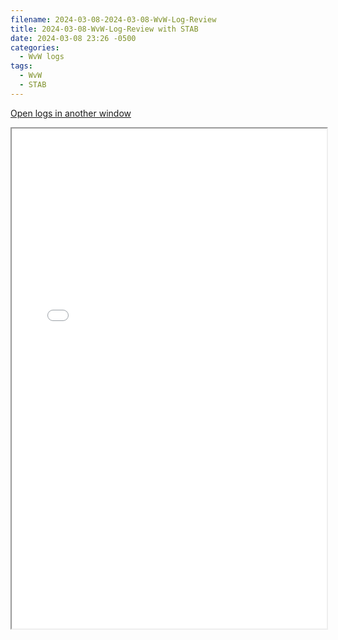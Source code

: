 ```yaml
---
filename: 2024-03-08-2024-03-08-WvW-Log-Review
title: 2024-03-08-WvW-Log-Review with STAB
date: 2024-03-08 23:26 -0500
categories:
  - WvW logs
tags:
  - WvW
  - STAB
---
```

<a href="/assets/wvwlogs/reports20240308.html#20240308-WvW-Log-Review" target="_blank">Open logs in another window</a>

<iframe src="/assets/wvwlogs/reports20240308.html#20240308-WvW-Log-Review" width="100%" height="800" style="display:block; margin: 0 auto;"> </iframe>